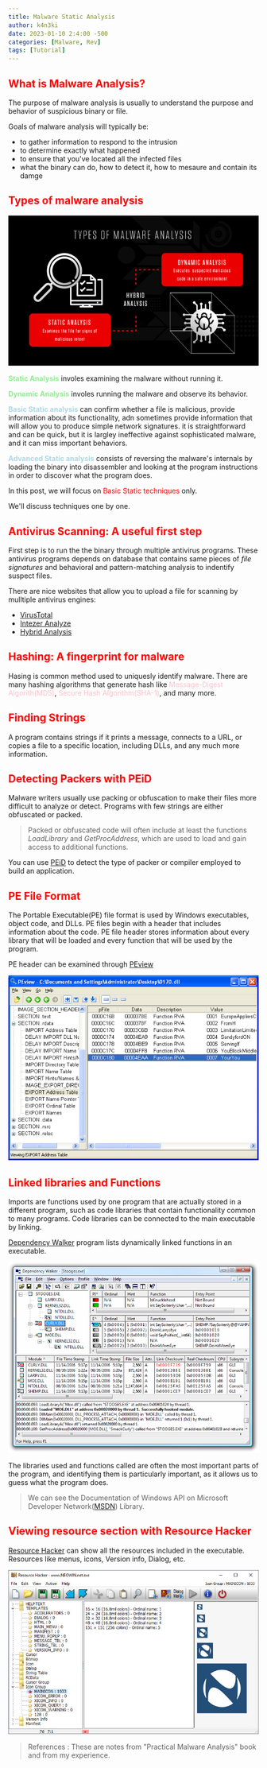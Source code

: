 ```yaml
---
title: Malware Static Analysis
author: k4n3ki
date: 2023-01-10 2:4:00 -500
categories: [Malware, Rev]
tags: [Tutorial]
---
```



## <span style = "color:red;">What is Malware Analysis?</span>
The purpose of malware analysis is usually to understand the purpose and behavior of suspicious binary or file.

Goals of malware analysis will typically be:
* to gather information to respond to the intrusion
* to determine exactly what happened
* to ensure that you've located all the infected files
* what the binary can do, how to detect it, how to mesaure and contain its damge

## <span style = "color:red;">Types of malware analysis</span>
<img src="/assets/img/staticAnalysis/categoryImg.png">

<span style = "color:lightgreen;">**Static Analysis**</span> involes examining the malware without running it.

<span style = "color:lightgreen;">**Dynamic Analysis**</span> involes running the malware and observe its behavior.

<span style = "color:lightblue;">**Basic Static analysis**</span> can confirm whether a file is malicious, provide information about its functionality, adn sometimes provide information that will allow you to produce simple network signatures. it is straightforward and can be quick, but it is largley ineffective against sophisticated malware, and it can miss important behaviors.

<span style = "color:lightblue;">**Advanced Static analysis**</span> consists of reversing the malware's internals by loading the binary into disassembler and looking at the program instructions in order to discover what the program does.

In this post, we will focus on <span style = "color:red;">Basic Static techniques</span> only.

We'll discuss techniques one by one.

## <span style = "color:red;">Antivirus Scanning: A useful first step</span>
First step is to run the the binary through multiple antivirus programs. 
These antivirus programs depends on database that contains same pieces of *file signatures* and behavioral and pattern-matching analysis to indentify suspect files.

There are nice websites that allow you to upload a file for scanning by mulltiple antivirus engines:
* [VirusTotal](https://www.virustotal.com/gui/home/upload)
* [Intezer Analyze](https://analyze.intezer.com/)
* [Hybrid Analysis](https://www.hybrid-analysis.com/)

## <span style = "color:red;">Hashing: A fingerprint for malware</span>
Hasing is common method used to uniquesly identify malware. There are many hashing algorithms that generate hash like <span style= "color:pink;">Message-Digest Algorith(MD5)</span>, <span style= "color:pink;">Secure Hash Algorithm(SHA-1)</span>, and many more.

## <span style = "color:red;">Finding Strings</span>
A program contains strings if it prints a message, connects to a URL, or copies a file to a specific location, including DLLs, and any much more information.

## <span style = "color:red;">Detecting Packers with PEiD</span>
Malware writers usually use packing or obfuscation to make their files more difficult to analyze or detect. Programs with few strings are either obfuscated or packed.

> Packed or obfuscated code will often include at least the functions *LoadLibrary* and *GetProcAddress*, which are used to load and gain access to additional functions.

You can use [PEiD](https://www.aldeid.com/wiki/PEiD) to detect the type of packer or compiler employed to build an application.

## <span style = "color:red;">PE File Format</span>
The Portable Executable(PE) file format is used by Windows executables, object code, and DLLs. PE files begin with a header that includes information about the code. PE file header stores information about every library that will be loaded and every function that will be used by the program.

PE header can be examined through [PEview](https://www.aldeid.com/wiki/PEView)

<img src="/assets/img/staticAnalysis/peview.png">

## <span style = "color:red;">Linked libraries and Functions</span>
Imports are functions used by one program that are actually stored in a different program, such as code libraries that contain functionality common to many programs. Code libraries can be connected to the main executable by linking.

[Dependency Walker](https://www.dependencywalker.com/) program lists dynamically linked functions in an executable.

<img src="/assets/img/staticAnalysis/dependencyWalker.png">

The libraries used and functions called are often the most important parts of the program, and identifying them is particularly important, as it allows us to guess what the program does.

> We can see the Documentation of Windows API on Microsoft Developer Network([MSDN](https://learn.microsoft.com/en-us/windows/win32/apiindex/windows-api-list)) Library.

## <span style = "color:red;">Viewing resource section with Resource Hacker</span>
[Resource Hacker](http://www.angusj.com/resourcehacker/) can show all the resources included in the executable. Resources like menus, icons, Version info, Dialog, etc.

<img src="/assets/img/staticAnalysis/resourceHacker.jpg">

> References : These are notes from "Practical Malware Analysis" book and from my experience.
